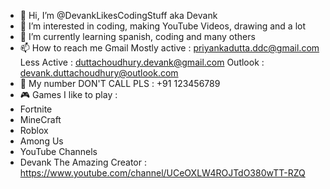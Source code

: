 - 👋 Hi, I’m @DevankLikesCodingStuff aka Devank
- 👀 I’m interested in coding, making YouTube Videos, drawing and a lot
- 🌱 I’m currently learning spanish, coding and many others 
- 📫 How to reach me
Gmail 
Mostly active : priyankadutta.ddc@gmail.com 
Less Active : duttachoudhury.devank@gmail.com
Outlook : devank.duttachoudhury@outlook.com
- 📱 My number DON'T CALL PLS : +91 123456789
- 🎮 Games I like to play :
-  Fortnite 
-  MineCraft
-  Roblox
-  Among Us
-  YouTube Channels
- Devank The Amazing Creator : https://www.youtube.com/channel/UCeOXLW4ROJTdO380wTT-RZQ
